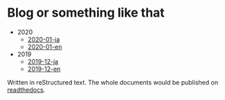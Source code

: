 # Blog or something like that

* 2020
    * [2020-01-ja](doc/2020-01-ja.rst)
    * [2020-01-en](doc/2020-01-en.rst)
* 2019
    * [2019-12-ja](doc/2019-12-ja.rst)
    * [2019-12-en](doc/2019-12-en.rst)

Written in reStructured text.
The whole documents would be published on [readthedocs](https://blog-or-something-like-that.readthedocs.io/en/latest/).